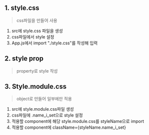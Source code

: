 ## 1. style.css
> css파일을 만들어 사용

1. src에 style.css 파일을 생성
2. css파일에서 style 설정
3. App.js에서 import "./style.css"를 작성해 입력

## 2. style prop
> property로 style 작성

## 3. Style.module.css
> object로 만들어 일부에만 적용

1. src에 style.module.css파일 생성
2. css파일에 .name_i_set으로 style 설정
3. 적용할 component에 해당 style.module.css를 styleName으로 import
4. 적용할 component에 className={styleName.name_i_set}